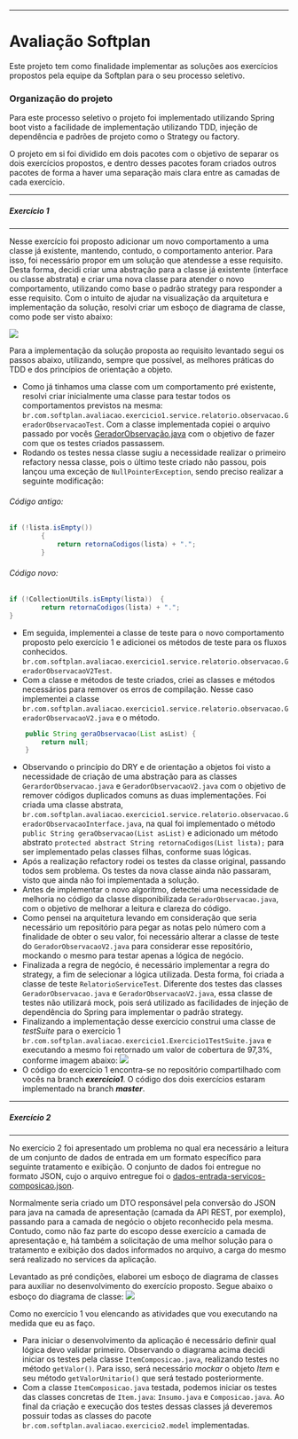 ___
# Avaliação Softplan
Este projeto tem como finalidade implementar as soluções aos exercícios propostos pela equipe da Softplan para o seu processo seletivo.


### Organização do projeto
Para este processo seletivo o projeto foi implementado utilizando Spring boot visto a facilidade de implementação utilizando TDD, injeção de
dependência e padrões de projeto como o Strategy ou factory.

O projeto em si foi dividido em dois pacotes com o objetivo de separar os dois exercícios propostos, e dentro desses pacotes foram criados outros pacotes de forma a haver uma separação mais clara entre as camadas de cada exercício.

-----
##### Exercício 1
-----
Nesse exercício foi proposto adicionar um novo comportamento a uma classe já existente, mantendo, contudo, o comportamento anterior. Para isso, foi necessário propor em um solução que atendesse a esse requisito. Desta forma, decidi criar uma abstração para a classe já existente (interface ou classe abstrata) e criar uma nova classe para atender o novo comportamento, utilizando como base o padrão strategy para responder a esse requisito.
Com o intuito de ajudar na visualização da arquitetura e implementação da solução, resolvi criar um esboço de diagrama de classe, como pode ser visto abaixo:

![](https://i.imgur.com/z5rCL7z.png)

Para a implementação da solução proposta ao requisito levantado segui os passos abaixo, utilizando, sempre que possível, as melhores práticas do TDD e dos princípios de orientação a objeto.
- Como já tinhamos uma classe com um comportamento pré existente, resolvi criar inicialmente uma classe para testar todos os comportamentos previstos na mesma: `br.com.softplan.avaliacao.exercicio1.service.relatorio.observacao.GeradorObservacaoTest`. Com a classe implementada copiei o arquivo passado por vocês [GeradorObservação.java](https://drive.google.com/open?id=1pq8UFR0VKeFCmidKw5z-2g-duSPGLtbs) com o objetivo de fazer com que os testes criados passassem.
- Rodando os testes nessa classe sugiu a necessidade realizar o primeiro refactory nessa classe, pois o último teste criado não passou, pois lançou uma exceção de `NullPointerException`, sendo preciso realizar a seguinte modificação:

###### Código antigo:
```java
if (!lista.isEmpty()) 
		{
			return retornaCodigos(lista) + ".";
		}

```

###### Código novo:
```java
if (!CollectionUtils.isEmpty(lista))  {
		return retornaCodigos(lista) + ".";
}

```
- Em seguida, implementei a classe de teste para o novo comportamento proposto pelo exercício 1 e adicionei os métodos de teste para os fluxos conhecidos. `br.com.softplan.avaliacao.exercicio1.service.relatorio.observacao.GeradorObservacaoV2Test`.
- Com a classe e métodos de teste criados, criei as classes e métodos necessários para remover os erros de compilação. Nesse caso implementei a classe `br.com.softplan.avaliacao.exercicio1.service.relatorio.observacao.GeradorObservacaoV2.java` e o método.

```java
	public String geraObservacao(List asList) {
		return null;
	}
```
- Observando o princípio do DRY e de orientação a objetos foi visto a necessidade de criação de uma abstração para as classes `GerardorObservacao.java` e `GeradorObservacaoV2.java` com o objetivo de remover códigos duplicados comuns as duas implementações. Foi criada uma classe abstrata,  `br.com.softplan.avaliacao.exercicio1.service.relatorio.observacao.GeradorObservacaoInterface.java`, na qual foi implementado o método `public String geraObservacao(List asList)` e adicionado um método abstrato `protected abstract String retornaCodigos(List lista);` para ser implementado pelas classes filhas, conforme suas lógicas.
- Após a realização refactory rodei os testes da classe original, passando todos sem problema. Os testes da nova classe ainda não passaram, visto que ainda não foi implementada a solução.
- Antes de implementar o novo algoritmo, detectei uma necessidade de melhoria no código da classe disponibilizada `GeradorObservacao.java`, com o objetivo de melhorar a leitura e clareza do código.
- Como pensei na arquitetura levando em consideração que seria necessário um repositório para pegar as notas pelo número com a finalidade de obter o seu valor, foi necessário alterar a classe de teste do `GeradorObservacaoV2.java`  para considerar esse repositório, mockando o mesmo para testar apenas a lógica de negócio.
- Finalizada a regra de negócio, é necessário implementar a regra do strategy, a fim de selecionar a lógica utilizada. Desta forma, foi criada a classe de teste `RelatorioServiceTest`. Diferente dos testes das classes `GeradorObservacao.java` e `GeradorObservacaoV2.java`, essa classe de testes não utilizará mock, pois será utilizado as facilidades de injeção de dependência do Spring para implementar o padrão strategy.
- Finalizando a implementação desse exercício construi uma classe de *testSuite* para o exercício 1 `br.com.softplan.avaliacao.exercicio1.Exercicio1TestSuite.java` e executando a mesmo foi retornado um valor de cobertura de 97,3%, conforme imagem abaixo:
![](https://i.imgur.com/iZEnjEo.jpg)
- O código do exercício 1 encontra-se no repositório compartilhado com vocês na branch ***exercicio1***. O código dos dois exercícios estaram implementado na branch ***master***.

-----
##### Exercício 2
-----
No exercício 2 foi apresentado um problema no qual era necessário a leitura de um conjunto de dados de entrada em um formato específico para seguinte tratamento e exibição.
O conjunto de dados foi entregue no formato JSON, cujo o arquivo entregue foi o [dados-entrada-servicos-composicao.json](https://drive.google.com/open?id=1V7CtZBMb7YN6snSVMbMNqAGlY0T8Q2lV).

Normalmente seria criado um DTO responsável pela conversão do JSON para java na camada de apresentação (camada da API REST, por exemplo), passando para a camada de negócio o objeto reconhecido pela mesma. Contudo, como não faz parte do escopo desse exercício a camada de apresentação e, há também a solicitação de uma melhor solução para o tratamento e exibição dos dados informados no arquivo, a carga do mesmo será realizado no services da aplicação.

Levantado as pré condições, elaborei um esboço de diagrama de classes para auxiliar no desenvolvimento do exercício proposto. Segue abaixo o esboço do diagrama de classe:
![](https://i.imgur.com/eSeH66O.png)

Como no exercício 1 vou elencando as atividades que vou executando na medida que eu as faço.
-  Para iniciar o desenvolvimento da aplicação é necessário definir qual lógica devo validar primeiro. Observando o diagrama acima decidi iniciar os testes pela classe `ItemComposicao.java`, realizando testes no método `getValor()`. Para isso, será necessário *mockar* o objeto *Item* e seu método `getValorUnitario()` que será testado posteriormente.
- Com a classe `ItemComposicao.java` testada, podemos iniciar os testes das classes concretas de `Item.java`: `Insumo.java` e `Composicao.java`. Ao final da criação e execução dos testes dessas classes já deveremos possuir todas as classes do pacote `br.com.softplan.avaliacao.exercicio2.model` implementadas.